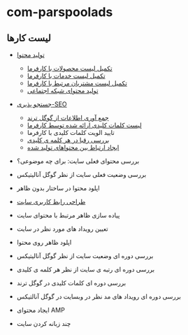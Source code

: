 # com-parspoolads

## لیست کارها

- [تولید محتوا](content/README.md)
    - [تکمیل لیست محصولات با کارفرما](content/products/README.md)
    - [تکمیل لیست خدمات با کارفرما](content/services/README.md)
    - [تکمیل لیست مشتریان مرتبط با کارفرما](content/customers/README.md)
    - [تولید محتوای شبکه اجتماعی](content/social-media/README.md)


- [جستجو پذیری-SEO](seo/README.md)
    - [جمع آوری اطلاعات از گوگل ترند](seo/googleTrends/README.md)
    - [لیست کلمات کلیدی ارائه شده توسط کارفرما](seo/provided-keywords.md)
    - تایید الویت کلمات کلیدی با کارفرما
    - [بررسی رقبا در هر کلمه ی کلیدی](seo/competitors.md)
    - [ایجاد ارتباط بین محتواهای تولید شده](seo/links/README.md)


- بررسی محتوای فعلی سایت: برای چه موضوعی؟
- بررسی وضعیت فعلی سایت از نظر گوگل آنالیتیکس



- اپلود محتوا در ساختار بدون ظاهر
- [طراحی رابط کاربری سایت](ux-design/README.md)
- پیاده سازی ظاهر مرتبط با محتوای سایت
- تعیین رویداد های مورد نظر در سایت
- اپلود ظاهر روی محتوا


- بررسی دوره ای وضعیت سایت از نظر گوگل آنالیتیکس
- بررسی دوره ای رتبه ی سایت از نظر هر کلمه ی کلیدی
- بررسی دوره ای کلمات کلیدی در گوگل ترند
- بررسی دوره ای رویداد های مد نظر در وبسایت در گوگل آنالتیکس

- ایجاد محتوای AMP
- چند زبانه کردن سایت

